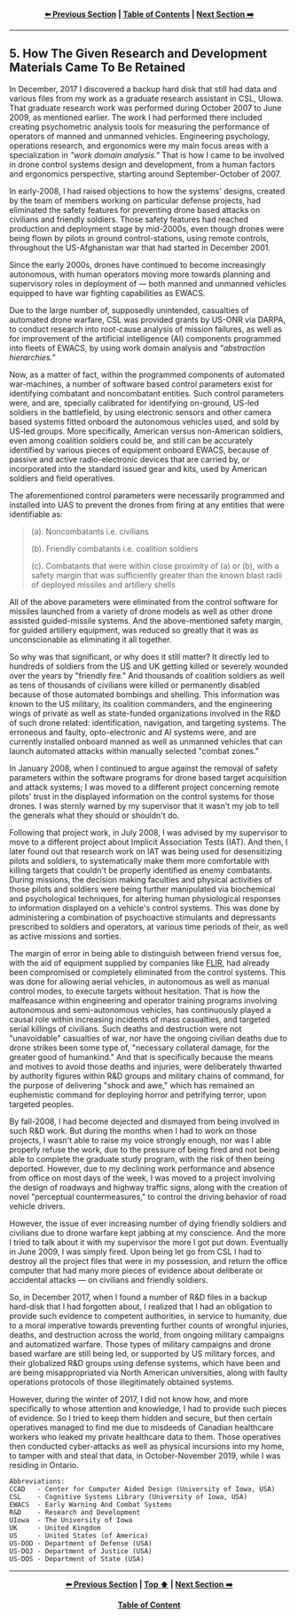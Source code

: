 <div align="center">
  
  **[:arrow_left: Previous Section][Prev] | [Table of Contents][TOC] | [Next Section :arrow_right:][Next]**
  
  [Prev]: ./4-0.md
  [Next]: ./6-0.md
  [TOC]: https://github.com/true-hindsight/long-overdue-justice/
  
</div>

---

## 5. How The Given Research and Development Materials Came To Be Retained

In December, 2017 I discovered a backup hard disk that still had data and various files from my work as a graduate research assistant in CSL, UIowa. That graduate research work was performed during October 2007 to June 2009, as mentioned earlier. The work I had performed there included creating psychometric analysis tools for measuring the performance of operators of manned and unmanned vehicles. Engineering psychology, operations research, and ergonomics were my main focus areas with a specialization in *"work domain analysis."* That is how I came to be involved in drone control systems design and development, from a human factors and ergonomics perspective, starting around September-October of 2007.

In early-2008, I had raised objections to how the systems' designs, created by the team of members working on particular defense projects, had eliminated the safety features for preventing drone based attacks on civilians and friendly soldiers. Those safety features had reached production and deployment stage by mid-2000s, even though drones were being flown by pilots in ground control-stations, using remote controls, throughout the US-Afghanistan war that had started in December 2001. 

Since the early 2000s, drones have continued to become increasingly autonomous, with human operators moving more towards planning and supervisory roles in deployment of — both manned and unmanned vehicles equipped to have war fighting capabilities as EWACS.

Due to the large number of, supposedly unintended, casualties of automated drone warfare, CSL was provided grants by US-ONR via DARPA, to conduct research into root-cause analysis of mission failures, as well as for improvement of the artificial intelligence (AI) components programmed into fleets of EWACS, by using work domain analysis and *"abstraction hierarchies."* 

Now, as a matter of fact, within the programmed components of automated war-machines, a number of software based control parameters exist for identifying combatant and noncombatant entities. Such control parameters were, and are, specially calibrated for identifying on-ground, US-led soldiers in the battlefield, by using electronic sensors and other camera based systems fitted onboard the autonomous vehicles used, and sold by US-led groups. More specifically, American versus non-American soldiers, even among coalition soldiers could be, and still can be accurately identified by various pieces of equipment onboard EWACS, because of passive and active radio-electronic devices that are carried by, or incorporated into the standard issued gear and kits, used by American soldiers and field operatives. 

The aforementioned control parameters were necessarily programmed and installed into UAS to prevent the drones from firing at any entities that were identifiable as:

>(a). Noncombatants i.e. civilians  
>
>(b). Friendly combatants i.e. coalition soldiers  
>
>(c). Combatants that were within close proximity of (a) or (b), with a safety margin that was sufficiently greater than the known blast radii of deployed missiles and artillery shells

All of the above parameters were eliminated from the control software for missiles launched from a variety of drone models as well as other drone assisted guided-missile systems. And the above-mentioned safety margin, for guided artillery equipment, was reduced so greatly that it was as unconscionable as eliminating it all together.

So why was that significant, or why does it still matter? It directly led to hundreds of soldiers from the US and UK getting killed or severely wounded over the years by "friendly fire." And thousands of coalition soldiers as well as tens of thousands of civilians were killed or permanently disabled because of those automated bombings and shelling. This information was known to the US military, its coalition commanders, and the engineering wings of private as well as state-funded organizations involved in the R&D of such drone related: identification, navigation, and targeting systems. The erroneous and faulty, opto-electronic and AI systems were, and are currently installed onboard manned as well as unmanned vehicles that can launch automated attacks within manually selected "combat zones." 

In January 2008, when I continued to argue against the removal of safety parameters within the software programs for drone based target acquisition and attack systems; I was moved to a different project concerning remote pilots' trust in the displayed information on the control systems for those drones. I was sternly warned by my supervisor that it wasn't my job to tell the generals what they should or shouldn't do. 

Following that project work, in July 2008, I was advised by my supervisor to move to a different project about Implicit Association Tests (IAT). And then, I later found out that research work on IAT was being used for desensitizing pilots and soldiers, to systematically make them more comfortable with killing targets that couldn't be properly identified as enemy combatants. During missions, the decision making faculties and physical activities of those pilots and soldiers were being further manipulated via biochemical and psychological techniques, for altering human physiological responses to information displayed on a vehicle's control systems. This was done by administering a combination of psychoactive stimulants and depressants prescribed to soldiers and operators, at various time periods of their, as well as active missions and sorties.

The margin of error in being able to distinguish between friend versus foe, with the aid of equipment supplied by companies like [FLIR](https://en.wikipedia.org/wiki/Teledyne_FLIR), had already been compromised or completely eliminated from the control systems. This was done for allowing aerial vehicles, in autonomous as well as manual control modes, to execute targets without hesitation. That is how the malfeasance within engineering and operator training programs involving autonomous and semi-autonomous vehicles, has continuously played a causal role within increasing incidents of mass casualties, and targeted serial killings of civilians. Such deaths and destruction were not "unavoidable" casualties of war, nor have the ongoing civilian deaths due to drone strikes been some type of, "necessary collateral damage, for the greater good of humankind." And that is specifically because the means and motives to avoid those deaths and injuries, were deliberately thwarted by authority figures within R&D groups and military chains of command, for the purpose of delivering "shock and awe," which has remained an euphemistic command for deploying horror and petrifying terror, upon targeted peoples.   

By fall-2008, I had become dejected and dismayed from being involved in such R&D work. But during the months when I had to work on those projects, I wasn't able to raise my voice strongly enough, nor was I able properly refuse the work, due to the pressure of being fired and not being able to complete the graduate study program, with the risk of then being deported. However, due to my declining work performance and absence from office on most days of the week, I was moved to a project involving the design of roadways and highway traffic signs, along with the creation of novel "perceptual countermeasures," to control the driving behavior of road vehicle drivers.

However, the issue of ever increasing number of dying friendly soldiers and civilians due to drone warfare kept jabbing at my conscience. And the more I tried to talk about it with my supervisor the more I got put down. Eventually in June 2009, I was simply fired. Upon being let go from CSL I had to destroy all the project files that were in my possession, and return the office computer that had many more pieces of evidence about deliberate or accidental attacks — on civilians and friendly soldiers. 

So, in December 2017, when I found a number of R&D files in a backup hard-disk that I had forgotten about, I realized that I had an obligation to provide such evidence to competent authorities, in service to humanity, due to a moral imperative towards preventing further counts of wrongful injuries, deaths, and destruction across the world, from ongoing military campaigns and automatized warfare. Those types of military campaigns and drone based warfare are still being led, or supported by US military forces, and their globalized R&D groups using defense systems, which have been and are being misappropriated via North American universities, along with faulty operations protocols of those illegitimately obtained systems.   

However, during the winter of 2017, I did not know how, and more specifically to whose attention and knowledge, I had to provide such pieces of evidence. So I tried to keep them hidden and secure, but then certain operatives managed to find me due to misdeeds of Canadian healthcare workers who leaked my private healthcare data to them. Those operatives then conducted cyber-attacks as well as physical incursions into my home, to tamper with and steal that data, in October-November 2019, while I was residing in Ontario. 

```
Abbreviations:
CCAD   - Center for Computer Aided Design (University of Iowa, USA)
CSL    - Cognitive Systems Library (University of Iowa, USA)
EWACS  - Early Warning And Combat Systems
R&D    - Research and Development
UIowa  - The University of Iowa
UK     - United Kingdom
US     - United States (of America)
US-DOD - Department of Defense (USA)
US-DOJ - Department of Justice (USA)
US-DOS - Department of State (USA)
```

---

<div align="center">
  
  **[:arrow_left: Previous Section][Prev] | [Top :arrow_up:][Top] | [Next Section :arrow_right:][Next]** 
  
  **[Table of Content][TOC]**

  [Prev]: ./4-0.md
  [Top]: ./5-0.md#5-how-the-given-research-and-development-materials-came-to-be-retained
  [Next]: ./6-0.md
  [TOC]: https://github.com/true-hindsight/long-overdue-justice/
  
</div>
